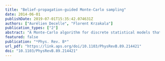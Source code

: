 ```yaml
---
title: "Belief-propagation-guided Monte-Carlo sampling"
date: 2014-06-01
publishDate: 2019-07-01T15:35:42.074631Z
authors: ["Aurélien Decelle", "Florent Krzakala"]
publication_types: ["2"]
abstract: "A Monte-Carlo algorithm for discrete statistical models that combines the full power of the belief-propagation algorithm with the advantages of a heat-bath approach fulfilling the detailed balance is presented. First we extract randomly a subtree inside the interaction graph of the system. Second, given the boundary conditions, belief propagation is used as a perfect sampler to generate a configuration on the tree, and finally, the procedure is iterated. This approach is best adapted for locally treelike graphs and we therefore tested it on random graphs for hard models such as spin glasses, demonstrating its state-of-the art status in those cases."
featured: false
publication: "*Phys. Rev. B*"
url_pdf: "https://link.aps.org/doi/10.1103/PhysRevB.89.214421"
doi: "10.1103/PhysRevB.89.214421"
---
```


